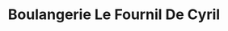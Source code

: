 ---
title: "Boulangerie Le Fournil De Cyril"
url: /moult-chicheboville/boulangerie-le-fournil-de-cyril/
shop: boulangerie
---